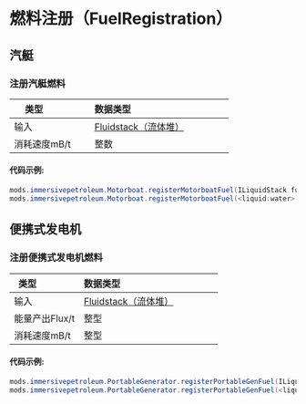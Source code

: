 # 燃料注册（FuelRegistration）

## 汽艇

### 注册汽艇燃料

|类型              |数据类型                                        |
|------------------|--------------------------------------------------|
|输入              |[Fluidstack（流体堆）](/Vanilla/Liquids/ILiquidStack/)    |
|消耗速度mB/t      |整数                                          |


#### 代码示例:
```JAVA
mods.immersivepetroleum.Motorboat.registerMotorboatFuel(ILiquidStack fuelEntry, int mbPerTick);
mods.immersivepetroleum.Motorboat.registerMotorboatFuel(<liquid:water>, 5);
```



## 便携式发电机

### 注册便携式发电机燃料

|类型               |数据类型                                        |
|-------------------|-------------------------------------------------|
|输入               |[Fluidstack（流体堆）](/Vanilla/Liquids/ILiquidStack/)      |
|能量产出Flux/t     |整型                                          |
|消耗速度mB/t       |整型                                          |


#### 代码示例:
```JAVA
mods.immersivepetroleum.PortableGenerator.registerPortableGenFuel(ILiquidStack fuelEntry, int fluxPerTick, int mbPerTick);
mods.immersivepetroleum.PortableGenerator.registerPortableGenFuel(<liquid:water>, 2048, 50);
```
